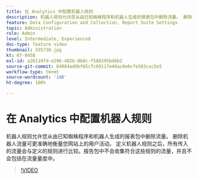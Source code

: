 ```yaml
---
title: 在 Analytics 中配置机器人规则
description: 机器人规则允许您从由已知蜘蛛程序和机器人生成的报表包中删除流量。 删除机器人流量可更准确地衡量您网站上的用户活动。 定义机器人规则之后，所有传入的流量会与定义的规则进行比较。报告包中不会收集符合这些规则的流量，并且不会包括在流量量度中。
feature: Data Configuration and Collection, Report Suite Settings
topic: Administration
role: Admin
level: Intermediate, Experienced
doc-type: feature video
thumbnail: 335738.jpg
kt: KT-8458
exl-id: a26119fd-e296-402b-8b0c-f588295bd8b2
source-git-commit: 84984ad9bf65cfc69117e40ac0e0cfe503cac5e5
workflow-type: tm+mt
source-wordcount: '146'
ht-degree: 100%

---
```


# 在 Analytics 中配置机器人规则

机器人规则允许您从由已知蜘蛛程序和机器人生成的报表包中删除流量。 删除机器人流量可更准确地衡量您网站上的用户活动。 定义机器人规则之后，所有传入的流量会与定义的规则进行比较。报告包中不会收集符合这些规则的流量，并且不会包括在流量量度中。

>[!VIDEO](https://video.tv.adobe.com/v/335738/?quality=12&learn=on)
